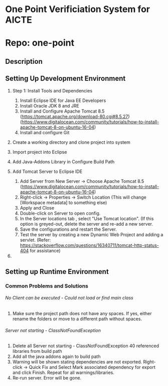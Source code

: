 # One Point Verificiation System for AICTE
# Repo: one-point

## Description


## Setting Up Development Environment

1. Step 1: Install Tools and Dependencies
    1. Install Eclipse IDE for Java EE Developers
    2. Install Oracle JDK 8 and JRE 
    3. Install and Configure Apache Tomcat 8.5 (https://tomcat.apache.org/download-80.cgi#8.5.27) (https://www.digitalocean.com/community/tutorials/how-to-install-apache-tomcat-8-on-ubuntu-16-04)
    4. Install and configure Git
  
2. Create a working directory and clone project into system

3. Import project into Eclipse

4. Add Java-Addons Library in Configure Build Path

5. Add Tomcat Server to Eclipse IDE
    1. Add Server from New Server -> Choose Apache Tomcat 8.5  (https://www.digitalocean.com/community/tutorials/how-to-install-apache-tomcat-8-on-ubuntu-16-04)
    2. Right-click -> Properties -> Switch Location (This will change [Workspace metadata] to something else) 
    3. Apply and Close
    4. Double-click on Server to open config.
    5. In the Server locations tab , select "Use Tomcat location". (If this option is greyed-out, delete the server and re-add a new server.
    6. Save the configurations and restart the Server.
    7. Test the server by creating a new Dynamic Web Project and adding a servlet.
    (Refer: https://stackoverflow.com/questions/16340711/tomcat-http-status-404 for assistance)

6. 


## Setting up Runtime Environment


### Common Problems and Solutions

###### No Client can be executed - Could not load or find main class

1. Make sure the project path does not have any spaces. If yes, either rename the folders or move to a different path without spaces.


###### Server not starting - ClassNotFoundException

1. Delete all Server not starting - ClassNotFoundException
40
referenced libraries from build path
2. Add all the java addons again to build path
3. Warning will be shown stating dependencies are not exported. Right-click -> Quick Fix and Select Mark associated dependency for export and click Finish. Repeat for all warnings/libraries.
4. Re-run server. Error will be gone.

